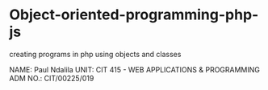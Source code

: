 # Object-oriented-programming-php-js
creating programs in php using objects and classes

NAME: Paul Ndalila
UNIT: CIT 415 - WEB APPLICATIONS & PROGRAMMING
ADM NO.: CIT/00225/019
